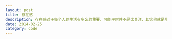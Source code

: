 ```yaml
---
layout: post
title: 存在感
description: 存在感对于每个人的生活有多么的重要，可能平时并不是太关注，其实他就是生活的全部
date: 2014-02-25
category: code
---
```



[Ray]:    http://mxbird.github.io  "Ray"
